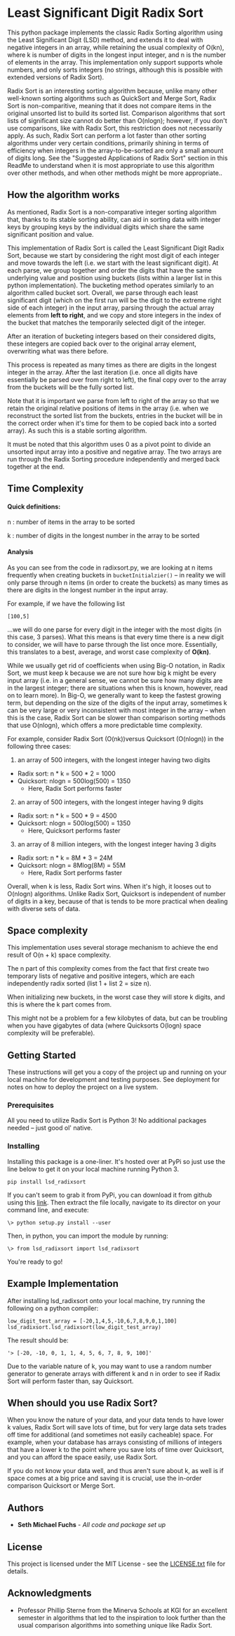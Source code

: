 # Least Significant Digit Radix Sort

This python package implements the classic Radix Sorting algorithm using the Least Significant Digit (LSD) method, and extends it to deal with negative integers in an array, while retaining the usual complexity of O(kn), where k is number of digits in the longest input integer, and n is the number of elements in the array. This implementation only support supports whole numbers, and only sorts integers (no strings, although this is possible with extended versions of Radix Sort).

Radix Sort is an interesting sorting algorithm because, unlike many other well-known sorting algorithms such as QuickSort and Merge Sort, Radix Sort is non-comparitive, meaning that it does not compare items in the original unsorted list to build its sorted list. Comparison algorithms that sort lists of significant size cannot do better than O(nlogn); however, if you don't use comparisons, like with Radix Sort, this restriction does not necessarily apply. As such, Radix Sort can perform a lot faster than other sorting algorithms under very certain conditions, primarily shining in terms of efficiency when integers in the array-to-be-sorted are only a small amount of digits long. See the "Suggested Applications of Radix Sort" section in this ReadMe to understand when it is most appropriate to use this algorithm over other methods, and when other methods might be more appropriate..


## How the algorithm works

As mentioned, Radix Sort is a non-comparative integer sorting algorithm that, thanks to its stable sorting ability, can aid in sorting data with integer keys by grouping keys by the individual digits which share the same significant position and value.

This implementation of Radix Sort is called the Least Significant Digit Radix Sort, because we start by considering the right most digit of each integer and move towards the left (i.e. we start with the least significant digit). At each parse, we group together and order the digits that have the same underlying value and position using buckets (lists within a larger list in this python implementation). The bucketing method operates similarly to an algorithm called bucket sort. Overall, we parse through each least significant digit (which on the first run will be the digit to the extreme right side of each integer) in the input array, parsing through the actual array elements from **left to right**, and we copy and store integers in the index of the bucket that matches the temporarily selected digit of the integer.

After an iteration of bucketing integers based on their considered digits, these integers are copied back over to the original array element, overwriting what was there before. 

This process is repeated as many times as there are digits in the longest integer in the array. After the last iteration (i.e. once all digits have essentially be parsed over from right to left), the final copy over to the array from the buckets will be the fully sorted list.

Note that it is important we parse from left to right of the array so that we retain the original relative positions of items in the array (i.e. when we reconstruct the sorted list from the buckets, entries in the bucket will be in the correct order when it's time for them to be copied back into a sorted array). As such this is a stable sorting algorithm.

It must be noted that this algorithm uses 0 as a pivot point to divide an unsorted input array into a positive and negative array. The two arrays are run through the Radix Sorting procedure independently and merged back together at the end.

## Time Complexity

#### Quick definitions:

n : number of items in the array to be sorted

k : number of digits in the longest number in the array to be sorted

#### Analysis

As you can see from the code in radixsort.py, we are looking at n items frequently when creating buckets in ```bucketInitialzier()``` – in reality we will only parse through n items (in order to create the buckets) as many times as there are digits in the longest number in the input array. 

For example, if we have the following list

```[100,5]```

...we will do one parse for every digit in the integer with the most digits (in this case, 3 parses). What this means is that every time there is a new digit to consider, we will have to parse through the list once more. Essentially, this translates to a best, average, and worst case complexity of **O(kn)**.

While we usually get rid of coefficients when using Big-O notation, in Radix Sort, we must keep k because we are not sure how big k might be every input array (i.e. in a general sense, we cannot be sure how many digits are in the largest integer; there are situations when this is known, however, read on to learn more). In Big-O, we generally want to keep the fastest growing term, but depending on the size of the digits of the input array, sometimes k can be very large or very inconsistent with most integer in the array  – when this is the case, Radix Sort can be slower than comparison sorting methods that use O(nlogn), which offers a more predictable time complexity.

For example, consider Radix Sort (O(nk))versus Quicksort (O(nlogn)) in the following three cases: 

1) an array of 500 integers, with the longest integer having two digits

* Radix sort: n \* k = 500 \* 2 = 1000
* Quicksort: nlogn = 500log(500) = 1350
    * Here, Radix Sort performs faster

2) an array of 500 integers, with the longest integer having 9 digits

* Radix sort: n \* k = 500 \* 9 = 4500
* Quicksort: nlogn = 500log(500) = 1350
    * Here, Quicksort performs faster

3) an array of 8 million integers, with the longest integer having 3 digits

* Radix sort: n \* k = 8M \* 3 = 24M
* Quicksort: nlogn = 8Mlog(8M) = 55M
    * Here, Radix Sort performs faster

Overall, when k is less, Radix Sort wins. When it's high, it looses out to O(nlogn) algorithms. Unlike Radix Sort, Quicksort is independent of number of digits in a key, because of that is tends to be more practical when dealing with diverse sets of data.


## Space complexity

This implementation uses several storage mechanism to achieve the end result of O(n + k) space complexity.

The n part of this complexity comes from the fact that first create two temporary lists of negative and positive integers, which are each independently radix sorted (list 1 + list 2 = size n). 

When initializing new buckets, in the worst case they will store k digits, and this is where the k part comes from.

This might not be a problem for a few kilobytes of data, but can be troubling when you have gigabytes of data (where Quicksorts O(logn) space complexity will be preferable).

## Getting Started

These instructions will get you a copy of the project up and running on your local machine for development and testing purposes. See deployment for notes on how to deploy the project on a live system.

### Prerequisites

All you need to utilize Radix Sort is Python 3! No additional packages needed – just good ol' native.

### Installing

Installing this package is a one-liner. It's hosted over at PyPi so just use the line below to get it on your local machine running Python 3.

```
pip install lsd_radixsort
```

If you can't seem to grab it from PyPi, you can download it from github using this [link](https://github.com/Sethfuchs/lsd_radixsort/archive/0.3.tar.gz). Then extract the file locally, navigate to its director on your command line, and execute:

~~~~
\> python setup.py install --user
~~~~

Then, in python, you can import the module by running:

~~~~
\> from lsd_radixsort import lsd_radixsort
~~~~

You're ready to go! 


## Example Implementation

After installing lsd_radixsort onto your local machine, try running the following on a python compiler:

`
low_digit_test_array = [-20,1,4,5,-10,6,7,8,9,0,1,100]
`
`
lsd_radixsort.lsd_radixsort(low_digit_test_array)
`

The result should be:

`
'> [-20, -10, 0, 1, 1, 4, 5, 6, 7, 8, 9, 100]'
`

Due to the variable nature of k, you may want to use a random number generator to generate arrays with different k and n in order to see if Radix Sort will perform faster than, say Quicksort.

## When should you use Radix Sort?

When you know the nature of your data, and your data tends to have lower k values, Radix Sort will save lots of time, but for very large data sets trades off time for additional (and sometimes not easily cacheable) space. For example, when your database has arrays consisting of millions of integers that have a lower k to the point where you save lots of time over Quicksort, and you can afford the space easily, use Radix Sort. 

If you do not know your data well, and thus aren't sure about k, as well is if space comes at a big price and saving it is crucial, use the in-order comparison Quicksort or Merge Sort.


## Authors

* **Seth Michael Fuchs** - *All code and package set up*

## License

This project is licensed under the MIT License - see the [LICENSE.txt](LICENSE.txt) file for details.

## Acknowledgments

* Professor Phillip Sterne from the Minerva Schools at KGI for an excellent semester in algorithms that led to the inspiration to look further than the usual comparison algorithms into something unique like Radix Sort.
